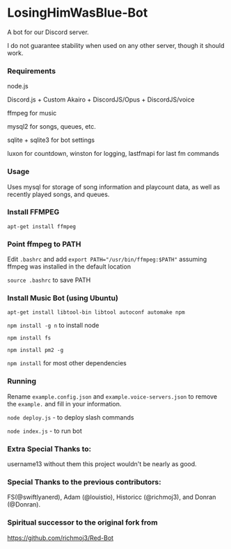 # LosingHimWasBlue-Bot
A bot for our Discord server.

I do not guarantee stability when used on any other server, though it should work.

### Requirements
node.js

Discord.js + Custom Akairo + DiscordJS/Opus + DiscordJS/voice

ffmpeg for music

mysql2 for songs, queues, etc.

sqlite + sqlite3 for bot settings

luxon for countdown, winston for logging, lastfmapi for last fm commands

### Usage
Uses mysql for storage of song information and playcount data, as well as recently played songs, and queues.

### Install FFMPEG

`apt-get install ffmpeg`

### Point ffmpeg to PATH
Edit `.bashrc` and add `export PATH="/usr/bin/ffmpeg:$PATH"` assuming ffmpeg was installed in the default location

`source .bashrc` to save PATH

### Install Music Bot (using Ubuntu)
`apt-get install libtool-bin libtool autoconf automake npm`

`npm install -g n` to install node

`npm install fs`

`npm install pm2 -g`

`npm install` for most other dependencies

### Running
Rename `example.config.json` and `example.voice-servers.json` to remove the `example.` and fill in your information.

`node deploy.js` - to deploy slash commands

`node index.js` - to run bot

### Extra Special Thanks to:
username13 without them this project wouldn't be nearly as good.

### Special Thanks to the previous contributors:
FS(@swiftlyanerd), Adam (@louistio), Historicc (@richmoj3), and Donran (@Donran).

### Spiritual successor to the original fork from
https://github.com/richmoj3/Red-Bot
